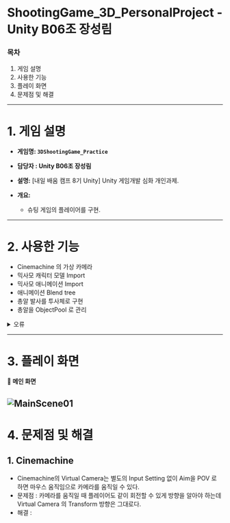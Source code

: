 # ShootingGame_3D_PersonalProject - Unity B06조 장성림

### 목차

1. 게임 설명
2. 사용한 기능
3. 플레이 화면
4. 문제점 및 해결
---

# 1. 게임 설명

- **게임명: `3DShootingGame_Practice`**

- **담당자 : Unity B06조 장성림**

- **설명:** [내일 배움 캠프 8기 Unity] Unity 게임개발 심화 개인과제.

- **개요:**
    - 슈팅 게임의 플레이어를 구현.

---

# 2. 사용한 기능

- Cinemachine 의 가상 카메라
- 믹사모 캐릭터 모델 Import
- 믹사모 애니메이션 Import
- 애니메이션 Blend tree
- 총알 발사를 투사체로 구현
- 총알을 ObjectPool 로 관리
<details>
<summary>오류</summary>

- 과녁판 Collider 오류로 점수가 계속 올라감.
</details>

---

# 3. 플레이 화면

**🔽 메인 화면**

![MainScene01](/Screenshots/MainScene1.png)
---

# 4. 문제점 및 해결

## 1. Cinemachine
- Cinemachine의 Virtual Camera는 별도의 Input Setting 없이 Aim을 POV 로 하면 마우스 움직임으로 카메라를 움직일 수 있다.
- 문제점 : 카메라를 움직일 때 플레이어도 같이 회전할 수 있게 방향을 알아야 하는데 Virtual Camera 의 Transform 방향은 그대로다.
- 해결 : 